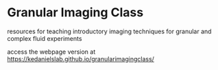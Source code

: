 # Granular Imaging Class

resources for teaching introductory imaging techniques for granular and complex fluid experiments

access the webpage version at <https://kedanielslab.github.io/granularimagingclass/>
